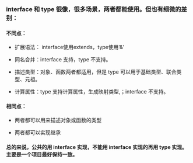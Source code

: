 ### interface 和 type 很像，很多场景，两者都能使用。但也有细微的差别：


#### 不同点：

- 扩展语法： interface使用extends，type使用‘&’

- 同名合并：interface 支持，type 不支持。

- 描述类型：对象、函数两者都适用，但是 type 可以用于基础类型、联合类型、元祖。

- 计算属性：type 支持计算属性，生成映射类型,；interface 不支持。


#### 相同点：

- 两者都可以用来描述对象或函数的类型

- 两者都可以实现继承

#### 总的来说，公共的用 interface 实现，不能用 interface 实现的再用 type 实现。主要是一个项目最好保持一致。